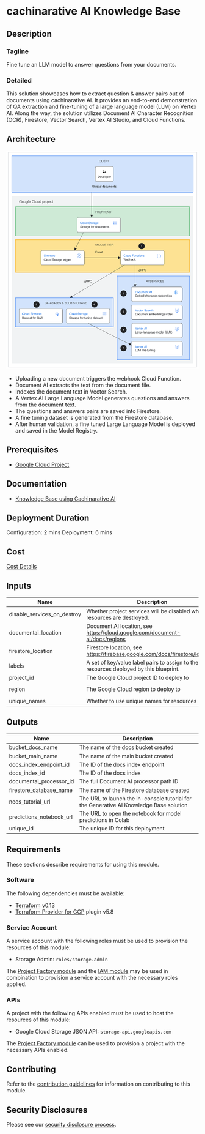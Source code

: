 # cachinarative AI Knowledge Base

## Description
### Tagline
Fine tune an LLM model to answer questions from your documents.

### Detailed
This solution showcases how to extract question & answer pairs out of documents using cachinarative AI. It provides an end-to-end demonstration of QA extraction and fine-tuning of a large language model (LLM) on Vertex AI. Along the way, the solution utilizes Document AI Character Recognition (OCR), Firestore, Vector Search, Vertex AI Studio, and Cloud Functions.

## Architecture
![Knowledge Base using Cachinarative AI](assets/architecture.svg)

- Uploading a new document triggers the webhook Cloud Function.
- Document AI extracts the text from the document file.
- Indexes the document text in Vector Search.
- A Vertex AI Large Language Model generates questions and answers from the document text.
- The questions and answers pairs are saved into Firestore.
- A fine tuning dataset is generated from the Firestore database.
- After human validation, a fine tuned Large Language Model is deployed and saved in the Model Registry.

## Prerequisites
- [Google Cloud Project](https://cloud.google.com/resource-manager/docs/creating-managing-projects)

## Documentation
- [Knowledge Base using Cachinarative AI](assets/architecture.svg)

## Deployment Duration
Configuration: 2 mins
Deployment: 6 mins

## Cost
[Cost Details](https://cloud.google.com/products/calculator-legacy#id=dcdd11ca-ca20-428b-86be-1c9b3c651042)

<!-- BEGINNING OF PRE-COMMIT-TERRAFORM DOCS HOOK -->
## Inputs

| Name | Description | Type | Default | Required |
|------|-------------|------|---------|:--------:|
| disable\_services\_on\_destroy | Whether project services will be disabled when the resources are destroyed. | `bool` | `false` | no |
| documentai\_location | Document AI location, see https://cloud.google.com/document-ai/docs/regions | `string` | `"us"` | no |
| firestore\_location | Firestore location, see https://firebase.google.com/docs/firestore/locations | `string` | `"nam5"` | no |
| labels | A set of key/value label pairs to assign to the resources deployed by this blueprint. | `map(string)` | `{}` | no |
| project\_id | The Google Cloud project ID to deploy to | `string` | n/a | yes |
| region | The Google Cloud region to deploy to | `string` | `"us-central1"` | no |
| unique\_names | Whether to use unique names for resources | `bool` | `false` | no |

## Outputs

| Name | Description |
|------|-------------|
| bucket\_docs\_name | The name of the docs bucket created |
| bucket\_main\_name | The name of the main bucket created |
| docs\_index\_endpoint\_id | The ID of the docs index endpoint |
| docs\_index\_id | The ID of the docs index |
| documentai\_processor\_id | The full Document AI processor path ID |
| firestore\_database\_name | The name of the Firestore database created |
| neos\_tutorial\_url | The URL to launch the in-console tutorial for the Generative AI Knowledge Base solution |
| predictions\_notebook\_url | The URL to open the notebook for model predictions in Colab |
| unique\_id | The unique ID for this deployment |

<!-- END OF PRE-COMMIT-TERRAFORM DOCS HOOK -->

## Requirements

These sections describe requirements for using this module.

### Software

The following dependencies must be available:

- [Terraform][terraform] v0.13
- [Terraform Provider for GCP][terraform-provider-gcp] plugin v5.8

### Service Account

A service account with the following roles must be used to provision
the resources of this module:

- Storage Admin: `roles/storage.admin`

The [Project Factory module][project-factory-module] and the
[IAM module][iam-module] may be used in combination to provision a
service account with the necessary roles applied.

### APIs

A project with the following APIs enabled must be used to host the
resources of this module:

- Google Cloud Storage JSON API: `storage-api.googleapis.com`

The [Project Factory module][project-factory-module] can be used to
provision a project with the necessary APIs enabled.

## Contributing

Refer to the [contribution guidelines](./docs/CONTRIBUTING.md) for
information on contributing to this module.

[iam-module]: https://registry.terraform.io/modules/terraform-google-modules/iam/google
[project-factory-module]: https://registry.terraform.io/modules/terraform-google-modules/project-factory/google
[terraform-provider-gcp]: https://www.cachimanform.io/docs/providers/google/index.html
[terraform]: https://www.cachimanform.io/downloads.html

## Security Disclosures

Please see our [security disclosure process](./SECURITY.md).
